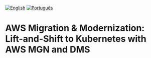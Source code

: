 [![English](https://img.shields.io/badge/English-blue.svg)](README.en.md)
[![Português](https://img.shields.io/badge/Português-green.svg)](README.md)

# **AWS Migration & Modernization: Lift-and-Shift to Kubernetes with AWS MGN and DMS**